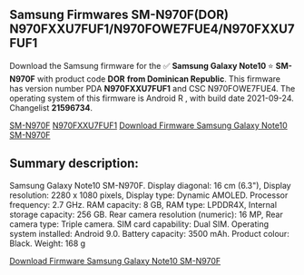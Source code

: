 <h2>Samsung Firmwares SM-N970F(DOR) N970FXXU7FUF1/N970FOWE7FUE4/N970FXXU7FUF1</h2>
Download the Samsung firmware for the ✅ <strong>Samsung Galaxy Note10 </strong> ⭐ <strong>SM-N970F</strong> with product code <strong>DOR</strong> <strong> from Dominican Republic</strong>. This firmware has version number PDA <strong>N970FXXU7FUF1</strong> and CSC N970FOWE7FUE4. The operating system of this firmware is Android R , with build date 2021-09-24. Changelist <strong>21596734</strong>.


[SM-N970F](https://samfirm.shop/samsung/model/SM-N970F)
[N970FXXU7FUF1](https://samfirm.shop/samsung/pda/N970FXXU7FUF1)
[Download Firmware Samsung Galaxy Note10 SM-N970F](https://samfirm.shop/samsung/firmware/459183)
<h2>Summary description:</h2>
<p>Samsung Galaxy Note10 SM-N970F. Display diagonal: 16 cm (6.3"), Display resolution: 2280 x 1080 pixels, Display type: Dynamic AMOLED. Processor frequency: 2.7 GHz. RAM capacity: 8 GB, RAM type: LPDDR4X, Internal storage capacity: 256 GB. Rear camera resolution (numeric): 16 MP, Rear camera type: Triple camera. SIM card capability: Dual SIM. Operating system installed: Android 9.0. Battery capacity: 3500 mAh. Product colour: Black. Weight: 168 g</p>


[Download Firmware Samsung Galaxy Note10 SM-N970F](https://samfirm.shop/samsung/firmware/459183)
